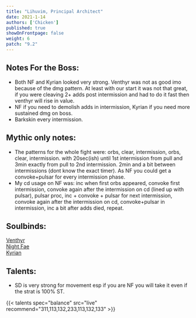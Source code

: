 ```yaml
---
title: "Lihuvim, Principal Architect"
date: 2021-1-14
authors: ['Chicken']
published: true
showOnFrontpage: false
weight: 6
patch: "9.2"
---
```



## Notes For the Boss:
- Both NF and Kyrian looked very strong. Venthyr was not as good imo because of the dmg pattern. At least with our start it was not that great, if you were cleaving 2+ adds post intermission and had to do it fast then venthyr will rise in value.
- NF if you need to demolish adds in intermission, Kyrian if you need more sustained dmg on boss.
- Barkskin every intermission.


## Mythic only notes:
- The patterns for the whole fight were: orbs, clear, intermission, orbs, clear, intermission. with 20sec(ish) until 1st intermission from pull and 3min exactly from pull to 2nd intermission. 2min and a bit between intermissions (dont know the exact timer). As NF you could get a convoke+pulsar for every intermission phase. 
- My cd usage on NF was: inc when first orbs appeared, convoke first intermission, convoke again after the intermission on cd (lined up with pulsar), pulsar proc, inc + convoke + pulsar for next intermission, convoke again after the intermission on cd, convoke+pulsar in intermission, inc a bit after adds died, repeat.

## Soulbinds:
[Venthyr](https://ptr.wowhead.com/soulbind-calc/venthyr/theotar-the-mad-duke/druid/AwCWb74CBTUgCBU1yggSBTWHCCUy4ggjBTJJCBV2AAg1Mj8I)
<br>[Night Fae](https://ptr.wowhead.com/soulbind-calc/night-fae/niya/druid/AwCW5b4CBTXKCCU1IAgTBTXGCBUy5AglMuIIIhUySQgldgAI)
<br>[Kyrian](https://ptr.wowhead.com/soulbind-calc/kyrian/forgelite-prime-mikanikos/druid/AwaW5ZYBBTXKCBMFNYIIFTLkCCUy4ggiFTJJCDV2AAg)

## Talents:

- SD is very strong for movement esp if you are NF you will take it even if the strat is 100% ST.

{{< talents spec="balance" src="live" recommend="311,113,132,233,113,132,133" >}}
